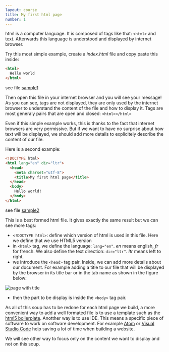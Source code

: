 ```yaml
---
layout: course
title: My first html page
number: 1
---
```


 html is a computer language. It is composed of tags like that: `<html>` and text.
 Afterwards this language is understood and displayed by internet browser.

 Try this most simple example, create a *index.html* file and copy paste this inside:
```html
<html>
  Hello world
</html>
```
see file [sample1](../htmlpart1/sample1.html)

Then open this file in your internet browser and you will see your message! As you can see, tags are not displayed, they are only used by the internet browser to understand the content of the file and how to display it. Tags are most generaly pairs that are open and closed: `<html></html>`

Even if this simple example works, this is thanks to the fact that internet browsers are very permissive. But if we want to have no surprise about how text will be displayed, we should add more details to explicitely describe the content of our file.

Here is a second example:
```html
<!DOCTYPE html>
<html lang="en" dir="ltr">
  <head>
    <meta charset="utf-8">
    <title>My first html page</title>
  </head>
  <body>
    Hello world!
  </body>
</html>
```

see file [sample2](../htmlpart1/sample2.html)

This is a best formed html file. It gives exactly the same result but we can see more tags:
- `<!DOCTYPE html>`:  define which version of html is used in this file. Here we define that we use HTML5 version
- in `<html>` tag, we define the language: `lang="en"`. *en* means english, *fr* for french. We also define the text direction: `dir="ltr"`. *ltr* means left to right.
- we introduce the `<head>` tag pair. Inside, we can add more details about our document. For example adding a title to our file that will be displayed by the browser in its title bar or in the tab name as shown in the figure below:  

![page with title](images/htmlpart1Title.png)

- then the part to be display is inside the `<body>` tag pair.

As all of this soup has to be redone for each html page we build, a more convenient way to add a well formated file is to use a template such as the [html5 boilerplate](https://html5boilerplate.com). Anotther way is to use IDE. This means a specific piece of software to work on software development. For example [Atom](https://atom.io/) or [Visual Studio Code](https://code.visualstudio.com) help saving a lot of time when building a website.

We will see other way to focus only on the content we want to display and not on this soup.
